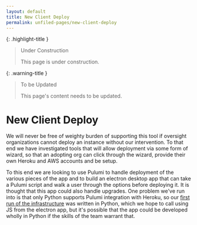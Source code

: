 ```yaml
---
layout: default
title: New Client Deploy
permalink: unfiled-pages/new-client-deploy
---
```


{: .highlight-title }
> Under Construction
>
> This page is under construction.

{: .warning-title }
> To be Updated
>
> This page's content needs to be updated.

# New Client Deploy

We will never be free of weighty burden of supporting this tool if
oversight organizations cannot deploy an instance without our
intervention. To that end we have investigated tools that will allow
deployment via some form of wizard, so that an adopting org can click
through the wizard, provide their own Heroku and AWS accounts and be
setup.

To this end we are looking to use Pulumi to handle deployment of the
various pieces of the app and to build an electron desktop app that can
take a Pulumi script and walk a user through the options before
deploying it. It is thought that this app could also handle upgrades.
One problem we've run into is that only Python supports Pulumi
integration with Heroku, so our [first run of the infrastructure](https://github.com/PublicDataWorks/cm-pulumi) was written in Python, which we hope to
call using JS from the electron app, but it's possible that the app
could be developed wholly in Python if the skills of the team warrant
that.
